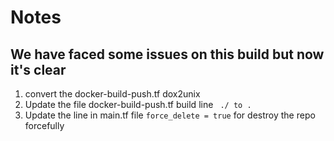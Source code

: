 # Notes
## We have faced some issues on this build but now it's clear
1. convert the docker-build-push.tf dox2unix
2. Update the file docker-build-push.tf build line  `` ./ to .``
3. Update the line in main.tf file `` force_delete = true `` for destroy the repo forcefully 
